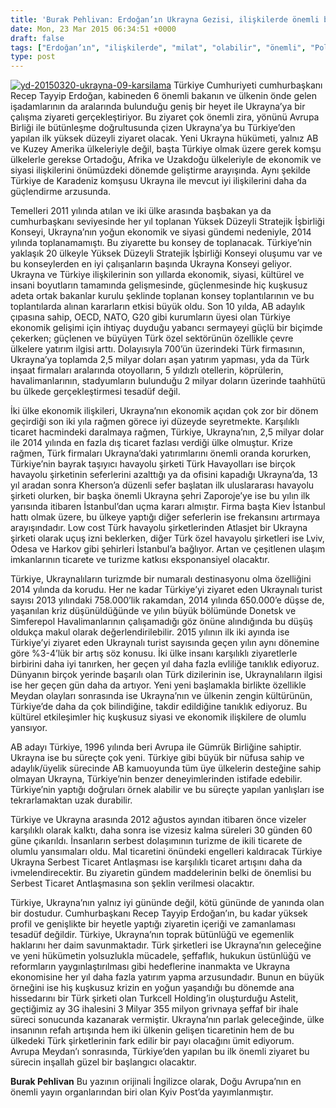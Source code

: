 ```yaml
---
title: 'Burak Pehlivan: Erdoğan’ın Ukrayna Gezisi, ilişkilerde önemli bir milat olabilir'
date: Mon, 23 Mar 2015 06:34:51 +0000
draft: false
tags: ["Erdoğan’ın", "ilişkilerde", "milat", "olabilir", "önemli", "Politika", "Poroşenko", "recep tayyip erdoğan", "THY Ukrayna", "Ukrayna", "Ukrayna Gezisi", "Ukrayna Türkiye Serbest Ticaret Antlaşması"]
type: post
---
```


[![yd-20150320-ukrayna-09-karsilama](http://burakpehlivan.org/wp-content/uploads/2015/03/yd-20150320-ukrayna-09-karsilama.jpg)](http://burakpehlivan.org/wp-content/uploads/2015/03/yd-20150320-ukrayna-09-karsilama.jpg)
Türkiye Cumhuriyeti cumhurbaşkanı Recep Tayyip Erdoğan, kabineden 6 önemli bakanın ve ülkenin önde gelen işadamlarının da aralarında bulunduğu geniş bir heyet ile Ukrayna’ya bir çalışma ziyareti gerçekleştiriyor. Bu ziyaret çok önemli zira, yönünü Avrupa Birliği ile bütünleşme doğrultusunda çizen Ukrayna’ya bu Türkiye’den yapılan ilk yüksek düzeyli ziyaret olacak. Yeni Ukrayna hükümeti, yalnız AB ve Kuzey Amerika ülkeleriyle değil, başta Türkiye olmak üzere gerek komşu ülkelerle gerekse Ortadoğu, Afrika ve Uzakdoğu ülkeleriyle de ekonomik ve siyasi ilişkilerini önümüzdeki dönemde geliştirme arayışında. Aynı şekilde Türkiye de Karadeniz komşusu Ukrayna ile mevcut iyi ilişkilerini daha da güçlendirme arzusunda. 

Temelleri 2011 yılında atılan ve iki ülke arasında başbakan ya da cumhurbaşkanı seviyesinde her yıl toplanan Yüksek Düzeyli Stratejik İşbirliği Konseyi, Ukrayna’nın yoğun ekonomik ve siyasi gündemi nedeniyle, 2014 yılında toplanamamıştı. Bu ziyarette bu konsey de toplanacak. Türkiye’nin yaklaşık 20 ülkeyle Yüksek Düzeyli Stratejik İşbirliği Konseyi oluşumu var ve bu konseylerden en iyi çalışanların başında Ukrayna Konseyi geliyor. Ukrayna ve Türkiye ilişkilerinin son yıllarda ekonomik, siyasi, kültürel ve insani boyutların tamamında gelişmesinde, güçlenmesinde hiç kuşkusuz adeta ortak bakanlar kurulu şeklinde toplanan konsey toplantılarının ve bu toplantılarda alınan kararların etkisi büyük oldu. Son 10 yılda, AB adaylık çıpasına sahip, OECD, NATO, G20 gibi kurumların üyesi olan Türkiye ekonomik gelişimi için ihtiyaç duyduğu yabancı sermayeyi güçlü bir biçimde çekerken; güçlenen ve büyüyen Türk özel sektörünün özellikle çevre ülkelere yatırım ilgisi arttı. Dolayısıyla 700’ün üzerindeki Türk firmasının, Ukrayna’ya toplamda 2,5 milyar doları aşan yatırım yapması, yda da Türk inşaat firmaları aralarında otoyolların, 5 yıldızlı otellerin, köprülerin, havalimanlarının, stadyumların bulunduğu 2 milyar doların üzerinde taahhütü bu ülkede gerçekleştirmesi tesadüf değil.

İki ülke ekonomik ilişkileri, Ukrayna’nın ekonomik açıdan çok zor bir dönem geçirdiği son iki yıla rağmen görece iyi düzeyde seyretmekte. Karşılıklı ticaret hacmindeki daralmaya rağmen, Türkiye, Ukrayna’nın, 2,5 milyar dolar ile 2014 yılında en fazla dış ticaret fazlası verdiği ülke olmuştur. Krize rağmen, Türk firmaları Ukrayna’daki yatırımlarını önemli oranda korurken, Türkiye’nin bayrak taşıyıcı havayolu şirketi Türk Havayolları ise birçok havayolu şirketinin seferlerini azalttığı ya da ofisini kapadığı Ukrayna’da, 13 yıl aradan sonra Kherson’a düzenli sefer başlatan ilk uluslararası havayolu şirketi olurken, bir başka önemli Ukrayna şehri Zaporoje’ye ise bu yılın ilk yarısında itibaren İstanbul’dan uçma kararı almıştır. Firma başta Kiev İstanbul hattı olmak üzere, bu ülkeye yaptığı diğer seferlerin ise frekansını artırmaya arayışındadır. Low cost Türk havayolu şirketlerinden Atlasjet bir Ukrayna şirketi olarak uçuş izni beklerken, diğer Türk özel havayolu şirketleri ise Lviv, Odesa ve Harkov gibi şehirleri İstanbul’a bağlıyor. Artan ve çeşitlenen ulaşım imkanlarının ticarete ve turizme katkısı eksponansiyel olacaktır. 

Türkiye, Ukraynalıların turizmde bir numaralı destinasyonu olma özelliğini 2014 yılında da korudu. Her ne kadar Türkiye’yi ziyaret eden Ukraynalı turist sayısı 2013 yılındaki 758.000’lik rakamdan, 2014 yılında 650.000’e düşse de, yaşanılan kriz düşünüldüğünde ve yılın büyük bölümünde Donetsk ve Simferepol Havalimanlarının çalışamadığı göz önüne alındığında bu düşüş oldukça makul olarak değerlendirilebilir. 2015 yılının ilk iki ayında ise Türkiye’yi ziyaret eden Ukraynalı turist sayısında geçen yılın aynı dönemine göre %3-4’lük bir artış söz konusu. İki ülke insanı karşılıklı ziyaretlerle birbirini daha iyi tanırken, her geçen yıl daha fazla evliliğe tanıklık ediyoruz. Dünyanın birçok yerinde başarılı olan Türk dizilerinin ise, Ukraynalıların ilgisi ise her geçen gün daha da artıyor. Yeni yeni başlamakla birlikte özellikle Meydan olayları sonrasında ise Ukrayna’nın ve ülkenin zengin kültürünün, Türkiye’de daha da çok bilindiğine, takdir edildiğine tanıklık ediyoruz. Bu kültürel etkileşimler hiç kuşkusuz siyasi ve ekonomik ilişkilere de olumlu yansıyor. 

AB adayı Türkiye, 1996 yılında beri Avrupa ile Gümrük Birliğine sahiptir. Ukrayna ise bu süreçte çok yeni. Türkiye gibi büyük bir nüfusa sahip ve adaylık/üyelik sürecinde AB kamuoyunda tüm üye ülkelerin desteğine sahip olmayan Ukrayna, Türkiye’nin benzer deneyimlerinden istifade edebilir. Türkiye’nin yaptığı doğruları örnek alabilir ve bu süreçte yapılan yanlışları ise tekrarlamaktan uzak durabilir. 

Türkiye ve Ukrayna arasında 2012 ağustos ayından itibaren önce vizeler karşılıklı olarak kalktı, daha sonra ise vizesiz kalma süreleri 30 günden 60 güne çıkarıldı. İnsanların serbest dolaşımının turizme de ikili ticarete de olumlu yansımaları oldu. Mal ticaretini önündeki engelleri kaldıracak Türkiye Ukrayna Serbest Ticaret Antlaşması ise karşılıklı ticaret artışını daha da ivmelendirecektir. Bu ziyaretin gündem maddelerinin belki de önemlisi bu Serbest Ticaret Antlaşmasına son şeklin verilmesi olacaktır. 

Türkiye, Ukrayna’nın yalnız iyi gününde değil, kötü gününde de yanında olan bir dostudur. Cumhurbaşkanı Recep Tayyip Erdoğan’ın, bu kadar yüksek profil ve genişlikte bir heyetle yaptığı ziyaretin içeriği ve zamanlaması tesadüf değildir. Türkiye, Ukrayna’nın toprak bütünlüğü ve egemenlik haklarını her daim savunmaktadır. Türk şirketleri ise Ukrayna’nın geleceğine ve yeni hükümetin yolsuzlukla mücadele, şeffaflık, hukukun üstünlüğü ve reformların yaygınlaştırılması gibi hedeflerine inanmakta ve Ukrayna ekonomisine her yıl daha fazla yatırım yapma arzusundadır. Bunun en büyük örneğini ise hiş kuşkusuz krizin en yoğun yaşandığı bu dönemde ana hissedarını bir Türk şirketi olan Turkcell Holding’in oluşturduğu Astelit, geçtiğimiz ay 3G ihalesini 3 Milyar 355 milyon grivnaya şeffaf bir ihale süreci sonucunda kazanarak vermiştir. Ukrayna’nın parlak geleceğinde, ülke insanının refah artışında hem iki ülkenin gelişen ticaretinin hem de bu ülkedeki Türk şirketlerinin fark edilir bir payı olacağını ümit ediyorum. Avrupa Meydan’ı sonrasında, Türkiye’den yapılan bu ilk önemli ziyaret bu sürecin inşallah güzel bir başlangıcı olacaktır. 

**Burak Pehlivan** 
Bu yazının orijinali İngilizce olarak, Doğu Avrupa’nın en önemli yayın organlarından biri olan Kyiv Post’da yayımlanmıştır. 
